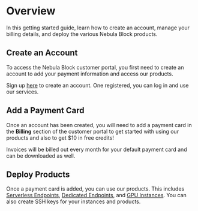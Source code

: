 # Overview

In this getting started guide, learn how to create an account, manage your billing details,
and deploy the various Nebula Block products.

## Create an Account

To access the Nebula Block customer portal, you first need to create an account to add your payment
information and access our products.

Sign up [here](https://nebulablock.com/login) to create an account. One registered, you can log in and use our services.

## Add a Payment Card

Once an account has been created, you will need to add a payment card in the **Billing** section of the customer portal to get started with using
our products and also to get $10 in free credits!

Invoices will be billed out every month for your default payment card and can be downloaded as well.

## Deploy Products

Once a payment card is added, you can use our products. This includes [Serverless Endpoints](../Serverless_Endpoints/Overview.md),
[Dedicated Endpoints](../Dedicated_Endpoints/Overview.md), and [GPU Instances](../Instances/Overview.md).
You can also create SSH keys for your instances and products.